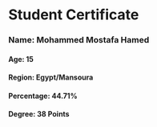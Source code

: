 # Student Certificate

<div class="student-id" >

  <h3 >Name: Mohammed Mostafa Hamed</h3>
  <h4>Age: 15</h4>
  <h4>Region: Egypt/Mansoura</h4>
  <h4>Percentage: 44.71%</h4>
  <h4>Degree: 38 Points</h4>
  
</div>
